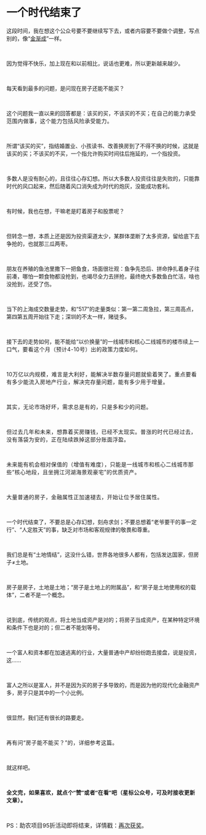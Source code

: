 # 一个时代结束了

<p style="visibility: visible;">这段时间，我在想这个公众号要不要继续写下去，或者内容要不要做个调整，写点别的，像“<a localeditorid="fh10ewu8fmo0000000" href="https://mp.weixin.qq.com/s?__biz=Mzg2NTkwNTM4MA==&amp;mid=2247484563&amp;idx=1&amp;sn=245660cb862d10d09d00883e5388174b&amp;scene=21#wechat_redirect" textvalue="金渐成" target="_blank" data-linktype="2" style="visibility: visible;">金渐成</a>”一样<span style="font-size: var(--articleFontsize); letter-spacing: 0.034em; visibility: visible;">。</span></p><p style="visibility: visible;"><br style="visibility: visible;"></p><p style="visibility: visible;">因为觉得不快乐，加上现在和以前相比，说话也更难，所以更新越来越少。</p><p style="visibility: visible;"><br style="visibility: visible;"></p><p style="visibility: visible;">每天看到最多的问题，是问现在房子还能不能买？<br style="visibility: visible;"></p><p style="visibility: visible;"><br style="visibility: visible;"></p><p style="visibility: visible;">这个问题我一直以来的回答都是：该买的买，不该买的不买；<span style="letter-spacing: 0.578px; visibility: visible;">在自己的能力承受范围内做事，这个能力包括风险承受能力。</span></p><p style="visibility: visible;"><br style="visibility: visible;"></p><p style="visibility: visible;">所谓“该买的买”，指结婚置业、小孩读书、改善换房到了不得不换的时候，这就是该买的买；不该买的不买，一个指允许购买时间往后拖延的，一个指投资。</p><p style="visibility: visible;"><br style="visibility: visible;"></p><p style="visibility: visible;">多数人是没有耐心的，且往往心存幻想。所以大多数人投资往往是失败的，只能靠时代的风口起来，然后随着风口消失成为时代的炮灰，没能成功套利。</p><p style="visibility: visible;"><br style="visibility: visible;"></p><p style="visibility: visible;">有时候，我也在想，干嘛老是盯着房子和股票呢？</p><p style="visibility: visible;"><br style="visibility: visible;"></p><p style="visibility: visible;">但转念一想，本质上还是因为投资渠道太少，某群体垄断了太多资源，留给底下去争抢的，也就那三瓜两枣。</p><p style="visibility: visible;"><br style="visibility: visible;"></p><p style="visibility: visible;">朋友在养殖的鱼池里撒下一把鱼食，场面很壮观：鱼争先恐后、拼命挣扎着身子往前凑，哪怕一颗食物都没抢到，也竭尽全力去拼抢，最终绝大多数鱼白忙活，啥也没抢到，还受了伤。</p><p style="visibility: visible;"><br style="visibility: visible;"></p><p style="visibility: visible;">当下的上海成交数量走势，和“517”的走量类似：第一第二周急拉，第三周高点，第四第五周开始往下走；深圳的不太一样，赌徒多。</p><p style="visibility: visible;"><br style="visibility: visible;"></p><p style="visibility: visible;">接下去的走势如何，能不能给“以价换量”的一线城市和核心二线城市的楼市续上一口气，<span style="letter-spacing: 0.578px; visibility: visible;">要看这个月（预计4-10号）出的政策力度如何。</span></p><p style="visibility: visible;"><span style="letter-spacing: 0.578px; visibility: visible;"><br style="visibility: visible;"></span></p><p style="visibility: visible;"><span style="letter-spacing: 0.578px; visibility: visible;">10万亿以内规模，难言是大利好，能解决半数存量问题就偷着笑了。重点要看有多少能流入房地产行业，解决完存量问题，能有多少用于增量。</span><br style="visibility: visible;"></p><p style="visibility: visible;"><br style="visibility: visible;"></p><p style="visibility: visible;"><span style="letter-spacing: 0.578px; visibility: visible;">其实，无论市场好坏，需求总是有的，只是多和少的问题。</span></p><p style="visibility: visible;"><span style="letter-spacing: 0.578px; visibility: visible;"><br style="visibility: visible;"></span></p><p style="visibility: visible;"><span style="letter-spacing: 0.578px; visibility: visible;">但过去几年和未来，想靠着买房赚钱，已经不太现实。普涨的时代已经过去，没有落袋为安的，正在陆续跌掉这部分账面浮盈。</span></p><p style="visibility: visible;"><span style="letter-spacing: 0.578px; visibility: visible;"><br style="visibility: visible;"></span></p><p style="visibility: visible;"><span style="letter-spacing: 0.578px; visibility: visible;">未来能有机会相对保值的（增值有难度），只能是一线城市和核心二线城市那些“核心地段，且坐拥江河湖海景观豪宅”的优质资产。</span></p><p><span style="letter-spacing: 0.578px;"><br></span></p><p><span style="letter-spacing: 0.578px;">大量普通的房子，金融属性正加速褪去，开始让位予居住属性。</span></p><p><br></p><p>一个时代结束了，不要总是心存幻想，刻舟求剑；不要总想着“老爷要干的事一定行”、“人定胜天”的事，缺乏对市场和客观规律的敬畏和尊重。</p><p><br></p><p>我们总是有“土地情结”，这没什么错，世界各地很多人都有，包括发达国家，但房子≠土地。</p><p><br></p><p>房子是房子，土地是土地；“房子是土地上的附属品”，和“房子是土地使用权的载体”，二者不是一个概念。<br></p><p><br></p><p>说到底，传统的观点，将土地当成资产是对的；将房子当成资产，在某种特定环境和条件下也是对的；但二者不能划等号。<br></p><p><br></p><p>一个富人和资本都在加速逃离的行业，大量普通中产却纷纷跑去接盘，说是投资，这......<br></p><p><br></p><p>富人之所以是富人，并不是因为买的房子多导致的，而是因为他的现代化金融资产多，房子只是其中的一个小比例。</p><p><br></p><p>很显然，我们还有很长的路要走。</p><p><br></p><p><span style="letter-spacing: 0.578px;">再有问“</span><span style="letter-spacing: 0.578px;">房子能不能买？”的，</span><span style="letter-spacing: 0.578px;">详细参考这篇。</span></p><p><br></p><p>就这样吧。</p><p><br></p><p><span style="font-family: &quot;PingFang SC&quot;, system-ui, -apple-system, BlinkMacSystemFont, &quot;Helvetica Neue&quot;, &quot;Hiragino Sans GB&quot;, &quot;Microsoft YaHei UI&quot;, &quot;Microsoft YaHei&quot;, Arial, sans-serif;font-size: 14px;font-weight: 700;letter-spacing: 0.544px;background-color: rgb(255, 255, 255);">全文完，如果喜欢，就点个“赞”或者“在看”吧（星标公众号，可及时接收更新文章）。</span></p><p><br></p><p><span style="font-size: 15px;">PS：助农项目95折活动即将结束，详情戳：<a target="_blank" href="http://mp.weixin.qq.com/s?__biz=Mzg2MTg2OTYzNQ==&amp;mid=2247484212&amp;idx=1&amp;sn=bf59be4523a32fa284e391ea479ec47a&amp;chksm=ce11c018f966490e6d250e78eaeda3d0a6da517239079fb881beecde5b3025e5029ae51d6898&amp;scene=21#wechat_redirect" textvalue="天叙｜再次获奖" linktype="text" imgurl="" imgdata="null" data-itemshowtype="0" tab="innerlink" data-linktype="2">再次获奖</a>。</span></p><p style="display: none;"><mp-style-type data-value="10000"></mp-style-type></p>